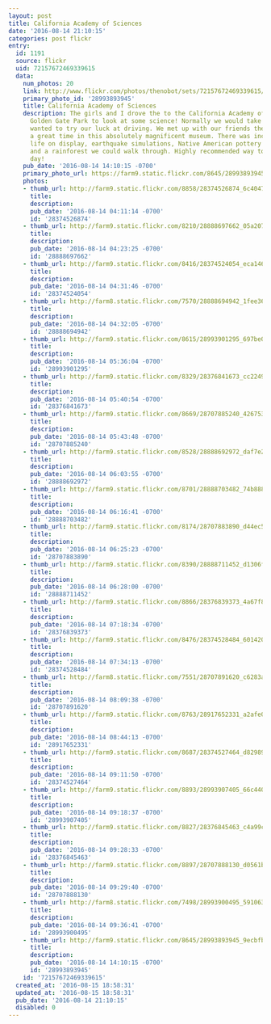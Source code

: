 ```yaml
---
layout: post
title: California Academy of Sciences
date: '2016-08-14 21:10:15'
categories: post flickr
entry:
  id: 1191
  source: flickr
  uid: 72157672469339615
  data:
    num_photos: 20
    link: http://www.flickr.com/photos/thenobot/sets/72157672469339615/
    primary_photo_id: '28993893945'
    title: California Academy of Sciences
    description: The girls and I drove the to the California Academy of Sciences in
      Golden Gate Park to look at some science! Normally we would take BART, but I
      wanted to try our luck at driving. We met up with our friends there, and had
      a great time in this absolutely magnificent museum. There was incredible marine
      life on display, earthquake simulations, Native American pottery and jewelry,
      and a rainforest we could walk through. Highly recommended way to spend the
      day!
    pub_date: '2016-08-14 14:10:15 -0700'
    primary_photo_url: https://farm9.static.flickr.com/8645/28993893945_9ecbfb97f5_m.jpg
    photos:
    - thumb_url: http://farm9.static.flickr.com/8858/28374526874_6c40473768_s.jpg
      title: 
      description: 
      pub_date: '2016-08-14 04:11:14 -0700'
      id: '28374526874'
    - thumb_url: http://farm9.static.flickr.com/8210/28888697662_05a207fa50_s.jpg
      title: 
      description: 
      pub_date: '2016-08-14 04:23:25 -0700'
      id: '28888697662'
    - thumb_url: http://farm9.static.flickr.com/8416/28374524054_eca146e334_s.jpg
      title: 
      description: 
      pub_date: '2016-08-14 04:31:46 -0700'
      id: '28374524054'
    - thumb_url: http://farm8.static.flickr.com/7570/28888694942_1fee36a6ab_s.jpg
      title: 
      description: 
      pub_date: '2016-08-14 04:32:05 -0700'
      id: '28888694942'
    - thumb_url: http://farm9.static.flickr.com/8615/28993901295_697be0f56a_s.jpg
      title: 
      description: 
      pub_date: '2016-08-14 05:36:04 -0700'
      id: '28993901295'
    - thumb_url: http://farm9.static.flickr.com/8329/28376841673_cc224939b7_s.jpg
      title: 
      description: 
      pub_date: '2016-08-14 05:40:54 -0700'
      id: '28376841673'
    - thumb_url: http://farm9.static.flickr.com/8669/28707885240_42675305d2_s.jpg
      title: 
      description: 
      pub_date: '2016-08-14 05:43:48 -0700'
      id: '28707885240'
    - thumb_url: http://farm9.static.flickr.com/8528/28888692972_daf7e22428_s.jpg
      title: 
      description: 
      pub_date: '2016-08-14 06:03:55 -0700'
      id: '28888692972'
    - thumb_url: http://farm9.static.flickr.com/8701/28888703482_74b8880f54_s.jpg
      title: 
      description: 
      pub_date: '2016-08-14 06:16:41 -0700'
      id: '28888703482'
    - thumb_url: http://farm9.static.flickr.com/8174/28707883890_d44ec5772c_s.jpg
      title: 
      description: 
      pub_date: '2016-08-14 06:25:23 -0700'
      id: '28707883890'
    - thumb_url: http://farm9.static.flickr.com/8390/28888711452_d1306f680c_s.jpg
      title: 
      description: 
      pub_date: '2016-08-14 06:28:00 -0700'
      id: '28888711452'
    - thumb_url: http://farm9.static.flickr.com/8866/28376839373_4a67f897d3_s.jpg
      title: 
      description: 
      pub_date: '2016-08-14 07:18:34 -0700'
      id: '28376839373'
    - thumb_url: http://farm9.static.flickr.com/8476/28374528484_601420b417_s.jpg
      title: 
      description: 
      pub_date: '2016-08-14 07:34:13 -0700'
      id: '28374528484'
    - thumb_url: http://farm8.static.flickr.com/7551/28707891620_c6283ab537_s.jpg
      title: 
      description: 
      pub_date: '2016-08-14 08:09:38 -0700'
      id: '28707891620'
    - thumb_url: http://farm9.static.flickr.com/8763/28917652331_a2afe0575c_s.jpg
      title: 
      description: 
      pub_date: '2016-08-14 08:44:13 -0700'
      id: '28917652331'
    - thumb_url: http://farm9.static.flickr.com/8687/28374527464_d82989fa5f_s.jpg
      title: 
      description: 
      pub_date: '2016-08-14 09:11:50 -0700'
      id: '28374527464'
    - thumb_url: http://farm9.static.flickr.com/8893/28993907405_66c440c82e_s.jpg
      title: 
      description: 
      pub_date: '2016-08-14 09:18:37 -0700'
      id: '28993907405'
    - thumb_url: http://farm9.static.flickr.com/8827/28376845463_c4a99c304b_s.jpg
      title: 
      description: 
      pub_date: '2016-08-14 09:28:33 -0700'
      id: '28376845463'
    - thumb_url: http://farm9.static.flickr.com/8897/28707888130_d0561b7e47_s.jpg
      title: 
      description: 
      pub_date: '2016-08-14 09:29:40 -0700'
      id: '28707888130'
    - thumb_url: http://farm8.static.flickr.com/7498/28993900495_591063f20a_s.jpg
      title: 
      description: 
      pub_date: '2016-08-14 09:36:41 -0700'
      id: '28993900495'
    - thumb_url: http://farm9.static.flickr.com/8645/28993893945_9ecbfb97f5_s.jpg
      title: 
      description: 
      pub_date: '2016-08-14 14:10:15 -0700'
      id: '28993893945'
    id: '72157672469339615'
  created_at: '2016-08-15 18:58:31'
  updated_at: '2016-08-15 18:58:31'
  pub_date: '2016-08-14 21:10:15'
  disabled: 0
---
```

